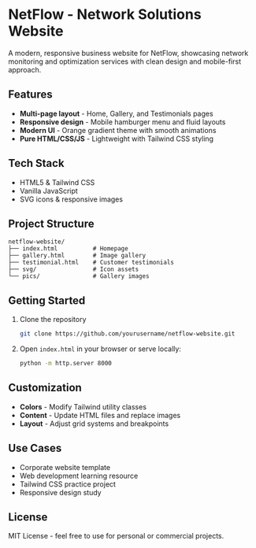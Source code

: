 # NetFlow - Network Solutions Website

A modern, responsive business website for NetFlow, showcasing network monitoring and optimization services with clean design and mobile-first approach.

## Features

- **Multi-page layout** - Home, Gallery, and Testimonials pages
- **Responsive design** - Mobile hamburger menu and fluid layouts
- **Modern UI** - Orange gradient theme with smooth animations
- **Pure HTML/CSS/JS** - Lightweight with Tailwind CSS styling

## Tech Stack

- HTML5 & Tailwind CSS
- Vanilla JavaScript
- SVG icons & responsive images

## Project Structure

```
netflow-website/
├── index.html          # Homepage
├── gallery.html        # Image gallery
├── testimonial.html    # Customer testimonials
├── svg/                # Icon assets
└── pics/               # Gallery images
```

## Getting Started

1. Clone the repository
   ```bash
   git clone https://github.com/yourusername/netflow-website.git
   ```

2. Open `index.html` in your browser or serve locally:
   ```bash
   python -m http.server 8000
   ```

## Customization

- **Colors** - Modify Tailwind utility classes
- **Content** - Update HTML files and replace images
- **Layout** - Adjust grid systems and breakpoints

## Use Cases

- Corporate website template
- Web development learning resource
- Tailwind CSS practice project
- Responsive design study

## License

MIT License - feel free to use for personal or commercial projects.